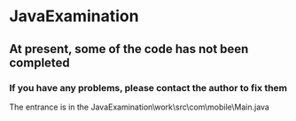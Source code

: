 # JavaExamination

## At present, some of the code has not been completed

### If you have any problems, please contact the author to fix them

The entrance is in the JavaExamination\work\src\com\mobile\Main.java

